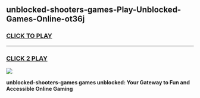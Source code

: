 
## unblocked-shooters-games-Play-Unblocked-Games-Online-ot36j
<h3>
<a href="https://premium76.site?title=unblocked-shooters-games&ref=24A">CLICK TO PLAY</a></h3>
<hr>

<h3>
<a href="https://premium76.site?title=unblocked-shooters-games&ref=24A">CLICK 2 PLAY</a>
  
</h3>

<a href="https://premium76.site?title=unblocked-shooters-games&ref=24A"><img src="https://clearcache.store/games.png"></a>


**unblocked-shooters-games games unblocked: Your Gateway to Fun and Accessible Online Gaming**
